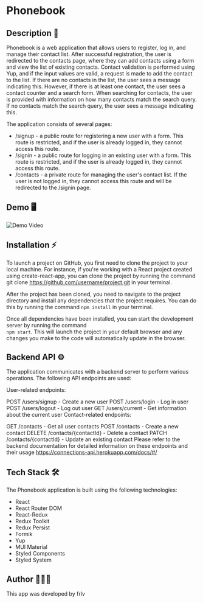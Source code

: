 # Phonebook

## Description 📑

Phonebook is a web application that allows users to register, log in, and manage their contact list.
After successful registration, the user is redirected to the contacts page, where they can add
contacts using a form and view the list of existing contacts. Contact validation is performed using
Yup, and if the input values are valid, a request is made to add the contact to the list. If there
are no contacts in the list, the user sees a message indicating this. However, if there is at least
one contact, the user sees a contact counter and a search form. When searching for contacts, the
user is provided with information on how many contacts match the search query. If no contacts match
the search query, the user sees a message indicating this.

The application consists of several pages:

- /signup - a public route for registering a new user with a form. This route is restricted, and if
  the user is already logged in, they cannot access this route.
- /signin - a public route for logging in an existing user with a form. This route is restricted,
  and if the user is already logged in, they cannot access this route.
- /contacts - a private route for managing the user's contact list. If the user is not logged in,
  they cannot access this route and will be redirected to the /signin page.

## Demo 🖥

![Demo Video](./build/demo/demo.gif)

## Installation ⚡️

To launch a project on GitHub, you first need to clone the project to your local machine. For
instance, if you're working with a React project created using create-react-app, you can clone the
project by running the command git clone https://github.com/username/project.git in your terminal.

After the project has been cloned, you need to navigate to the project directory and install any
dependencies that the project requires. You can do this by running the command `npm install` in your
terminal.

Once all dependencies have been installed, you can start the development server by running the
command <br> `npm start`. This will launch the project in your default browser and any changes you
make to the code will automatically update in the browser.

## Backend API ⚙️

The application communicates with a backend server to perform various operations. The following API
endpoints are used:

User-related endpoints:

POST /users/signup - Create a new user POST /users/login - Log in user POST /users/logout - Log out
user GET /users/current - Get information about the current user Contact-related endpoints:

GET /contacts - Get all user contacts POST /contacts - Create a new contact DELETE
/contacts/{contactId} - Delete a contact PATCH /contacts/{contactId} - Update an existing contact
Please refer to the backend documentation for detailed information on these endpoints and their
usage https://connections-api.herokuapp.com/docs/#/

## Tech Stack 🛠

The Phonebook application is built using the following technologies:

- React
- React Router DOM
- React-Redux
- Redux Toolkit
- Redux Persist
- Formik
- Yup
- MUI Material
- Styled Components
- Styled System

## Author 👨🏻‍💻

This app was developed by frlv
